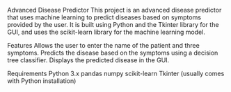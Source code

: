 Advanced Disease Predictor
This project is an advanced disease predictor that uses machine learning to predict diseases based on symptoms provided by the user. It is built using Python and the Tkinter library for the GUI, and uses the scikit-learn library for the machine learning model.

Features
Allows the user to enter the name of the patient and three symptoms.
Predicts the disease based on the symptoms using a decision tree classifier.
Displays the predicted disease in the GUI.

Requirements
Python 3.x
pandas
numpy
scikit-learn
Tkinter (usually comes with Python installation)
